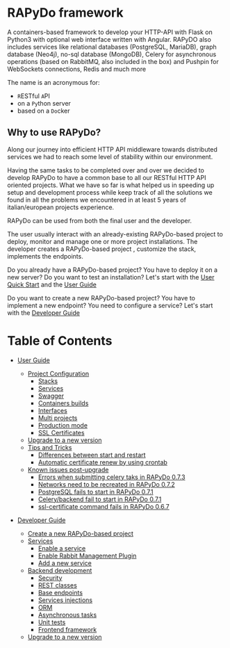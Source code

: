 # RAPyDo framework

A containers-based framework to develop your HTTP-API with Flask on Python3 with optional web interface written with Angular. RAPyDO also includes services like relational databases (PostgreSQL, MariaDB), graph database (Neo4j), no-sql database (MongoDB), Celery for asynchronous operations (based on RabbitMQ, also included in the box) and Pushpin for WebSockets connections, Redis and much more

The name is an acronymous for:

- `R`ESTful `A`PI
- on a `Py`thon server
- based on a `Do`cker



## Why to use RAPyDo?

Along our journey into efficient HTTP API middleware towards distributed services we had to reach some level of stability within our environment.

Having the same tasks to be completed over and over we decided to develop RAPyDo to have a common base to all our RESTful HTTP API oriented projects. 
What we have so far is what helped us in speeding up setup and development process while keep track of all the solutions we found in all the problems we encountered in at least 5 years of italian/european projects experience.

RAPyDo can be used from both the final user and the developer.

The user usually interact with an already-existing RAPyDo-based project to deploy, monitor and manage one or more project installations. The developer creates a  RAPyDo-based project , customize the stack, implements the endpoints.

Do you already have a RAPyDo-based project? You have to deploy it on a new server? Do you want to test an installation? Let's start with the [User Quick Start](docs/users/quick_start_users.md) and the [User Guide](docs/users/user_guide.md)

Do you want to create a new RAPyDo-based project? You have to implement a new endpoint? You need to configure a service? Let's start with the [Developer Guide](docs/developers/developer_guide.md)



# Table of Contents

   * [User Guide](docs/users/user_guide.md#user-guide)
      * [Project Configuration](docs/users/user_guide.md#project-configuration)
         * [Stacks](docs/users/user_guide.md#stacks)
         * [Services](docs/users/user_guide.md#services)
         * [Swagger](docs/users/user_guide.md#swagger)
         * [Containers builds](docs/users/user_guide.md#containers-builds)
         * [Interfaces](docs/users/user_guide.md#interfaces)
         * [Multi projects](docs/users/user_guide.md#multi-projects)
         * [Production mode](docs/users/user_guide.md#production-mode)
         * [SSL Certificates](docs/users/user_guide.md#ssl-certificates)
      * [Upgrade to a new version](docs/users/user_guide.md#upgrade-to-a-new-version)
      * [Tips and Tricks](docs/users/user_guide.md#tips-and-tricks)
         * [Differences between start and restart](docs/users/user_guide.md#differences-between-start-and-restart)
         * [Automatic certificate renew by using crontab](docs/users/user_guide.md#automatic-certificate-renew-by-using-crontab)
      * [Known issues post-upgrade](docs/users/user_guide.md#known-issues-post-upgrade)
         * [Errors when submitting celery taks in RAPyDo 0.7.3](docs/users/user_guide.md#errors-when-submitting-celery-taks-in-rapydo-073)
         * [Networks need to be recreated in RAPyDo 0.7.2 ](docs/users/user_guide.md#networks-need-to-be-recreated-in-rapydo-072)
         * [PostgreSQL fails to start in RAPyDo 0.7.1](docs/users/user_guide.md#postgresql-fails-to-start-in-rapydo-071)
         * [Celery/backend fail to start in RAPyDo 0.7.1](docs/users/user_guide.md#celerybackend-fail-to-start-in-rapydo-071)
         * [ssl-certificate command fails in RAPyDo 0.6.7](docs/users/user_guide.md#ssl-certificate-command-fails-in-rapydo-067)

   * [Developer Guide](docs/developers/developer_guide.md#developer-guide)
      * [Create a new RAPyDo-based project](docs/developers/developer_guide.md#create-a-new-rapydo-based-project)
      * [Services](docs/developers/developer_guide.md#services)
         * [Enable a service](docs/developers/developer_guide.md#enable-a-service)
         * [Enable Rabbit Management Plugin](docs/developers/developer_guide.md#enable-rabbit-management-plugin)
         * [Add a new service](docs/developers/developer_guide.md#add-a-new-service)
      * [Backend development](docs/developers/developer_guide.md#backend-development)
         * [Security](docs/developers/developer_guide.md#security)
         * [REST classes](docs/developers/developer_guide.md#rest-classes)
         * [Base endpoints](docs/developers/developer_guide.md#base-endpoints)
         * [Services injections](docs/developers/developer_guide.md#services-injections)
         * [ORM](docs/developers/developer_guide.md#orm)
         * [Asynchronous tasks](docs/developers/developer_guide.md#asynchronous-tasks)
         * [Unit tests](docs/developers/developer_guide.md#unit-tests)
         * [Frontend framework](docs/developers/developer_guide.md#frontend-framework)
      * [Upgrade to a new version](docs/developers/developer_guide.md#upgrade-to-a-new-version)

